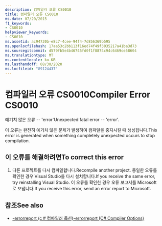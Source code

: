 ```yaml
---
description: 컴파일러 오류 CS0010
title: 컴파일러 오류 CS0010
ms.date: 07/20/2015
f1_keywords:
- CS0010
helpviewer_keywords:
- CS0010
ms.assetid: ac94730b-e8c7-4cee-94f4-7d856369b595
ms.openlocfilehash: 17aa53c2bb113f16ed74f49f3035217a41ba3d73
ms.sourcegitcommit: d579fb5e4b46745fd0f1f8874c94c6469ce58604
ms.translationtype: MT
ms.contentlocale: ko-KR
ms.lasthandoff: 08/30/2020
ms.locfileid: "89124437"
---
```

# <a name="compiler-error-cs0010"></a><span data-ttu-id="2899f-103">컴파일러 오류 CS0010</span><span class="sxs-lookup"><span data-stu-id="2899f-103">Compiler Error CS0010</span></span>
<span data-ttu-id="2899f-104">예기치 않은 오류 -- 'error'</span><span class="sxs-lookup"><span data-stu-id="2899f-104">Unexpected fatal error -- 'error'.</span></span>  
  
 <span data-ttu-id="2899f-105">이 오류는 완전히 예기치 않은 문제가 발생하여 컴파일을 중지시킬 때 생성됩니다.</span><span class="sxs-lookup"><span data-stu-id="2899f-105">This error is generated when something completely unexpected occurs to stop compilation.</span></span>  
  
## <a name="to-correct-this-error"></a><span data-ttu-id="2899f-106">이 오류를 해결하려면</span><span class="sxs-lookup"><span data-stu-id="2899f-106">To correct this error</span></span>  
  
1. <span data-ttu-id="2899f-107">다른 프로젝트를 다시 컴파일합니다.</span><span class="sxs-lookup"><span data-stu-id="2899f-107">Recompile another project.</span></span> <span data-ttu-id="2899f-108">동일한 오류를 확인한 경우 Visual Studio를 다시 설치합니다.</span><span class="sxs-lookup"><span data-stu-id="2899f-108">If you receive the same error, try reinstalling Visual Studio.</span></span> <span data-ttu-id="2899f-109">이 오류를 확인한 경우 오류 보고서를 Microsoft로 보냅니다.</span><span class="sxs-lookup"><span data-stu-id="2899f-109">If you receive this error, send an error report to Microsoft.</span></span>  
  
## <a name="see-also"></a><span data-ttu-id="2899f-110">참조</span><span class="sxs-lookup"><span data-stu-id="2899f-110">See also</span></span>

- [<span data-ttu-id="2899f-111">-errorreport (c # 컴파일러 옵션)</span><span class="sxs-lookup"><span data-stu-id="2899f-111">-errorreport (C# Compiler Options)</span></span>](../language-reference/compiler-options/errorreport-compiler-option.md)
